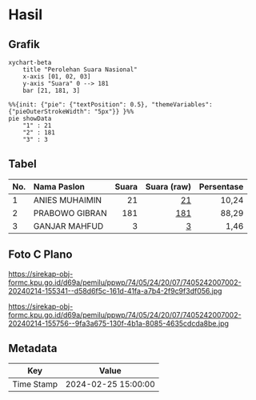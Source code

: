 # Hasil

## Grafik

```mermaid
xychart-beta
    title "Perolehan Suara Nasional"
    x-axis [01, 02, 03]
    y-axis "Suara" 0 --> 181
    bar [21, 181, 3]
```

```mermaid
%%{init: {"pie": {"textPosition": 0.5}, "themeVariables": {"pieOuterStrokeWidth": "5px"}} }%%
pie showData
    "1" : 21
    "2" : 181
    "3" : 3
```

## Tabel

| No. | Nama Paslon    | Suara | Suara (raw) | Persentase |
|:--- |:-------------- | -----:| -----------:| ----------:|
| 1   | ANIES MUHAIMIN | 21    | [21][p-1]   | 10,24      |
| 2   | PRABOWO GIBRAN | 181   | [181][p-2]  | 88,29      |
| 3   | GANJAR MAHFUD  | 3     | [3][p-3]    | 1,46       |


[p-1]: https://github.com/gigit-pemilu/pemilu-2024/blob/main/pilpres/hitung-suara/sub/74-sulawesi-tenggara/sub/05-konawe-selatan/sub/24-sabulakoa/sub/2007-asaria/sub/002-tps/sub/paslon-1.txt
[p-2]: https://github.com/gigit-pemilu/pemilu-2024/blob/main/pilpres/hitung-suara/sub/74-sulawesi-tenggara/sub/05-konawe-selatan/sub/24-sabulakoa/sub/2007-asaria/sub/002-tps/sub/paslon-2.txt
[p-3]: https://github.com/gigit-pemilu/pemilu-2024/blob/main/pilpres/hitung-suara/sub/74-sulawesi-tenggara/sub/05-konawe-selatan/sub/24-sabulakoa/sub/2007-asaria/sub/002-tps/sub/paslon-3.txt

## Foto C Plano

https://sirekap-obj-formc.kpu.go.id/d69a/pemilu/ppwp/74/05/24/20/07/7405242007002-20240214-155341--d58d6f5c-161d-41fa-a7b4-2f9c9f3df056.jpg

https://sirekap-obj-formc.kpu.go.id/d69a/pemilu/ppwp/74/05/24/20/07/7405242007002-20240214-155756--9fa3a675-130f-4b1a-8085-4635cdcda8be.jpg


## Metadata

| Key        | Value               |
| ---------- | ------------------- |
| Time Stamp | 2024-02-25 15:00:00 |



